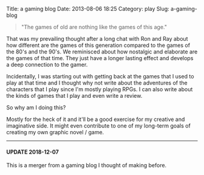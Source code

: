 Title: a gaming blog
Date: 2013-08-06 18:25
Category: play
Slug: a-gaming-blog


> "The games of old are nothing like the games of this age."

That was my prevailing thought after a long chat with Ron and Ray about 
how different are the games of this generation compared to the games of 
the 80's and the 90's. We reminisced about how nostalgic and elaborate 
are the games of that time. They just have a longer lasting effect and 
develops a deep connection to the gamer.

Incidentally, I was starting out with getting back at the games that I 
used to play at that time and I thought why not write about the 
adventures of the characters that I play since I'm mostly playing RPGs. 
I can also write about the kinds of games that I play and even write a 
review.

So why am I doing this?

Mostly for the heck of it and it'll be a good exercise for my creative 
and imaginative side. It might even contribute to one of my long-term 
goals of creating my own graphic novel / game.


------

#### UPDATE 2018-12-07

This is a merger from a gaming blog I thought of making before.
